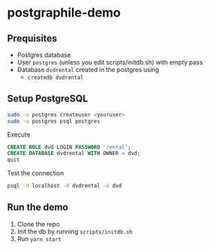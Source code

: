 # postgraphile-demo

## Prequisites
 - Postgres database
 - User `postgres` (unless you edit scripts/initdb.sh) with empty pass
 - Database `dvdrental` created in the postgres using 
    - `createdb dvdrental`
  
## Setup PostgreSQL
```bash
sudo -u postgres createuser <youruser>
sudo -u postgres psql postgres
```

Execute

```sql
CREATE ROLE dvd LOGIN PASSWORD 'rental';
CREATE DATABASE dvdrental WITH OWNER = dvd;
quit
```

Test the connection
```bash
psql -h localhost -d dvdrental -U dvd
```

## Run the demo

1. Clone the repo
2. Init the db by running `scripts/initdb.sh`
2. Run `yarn start`
